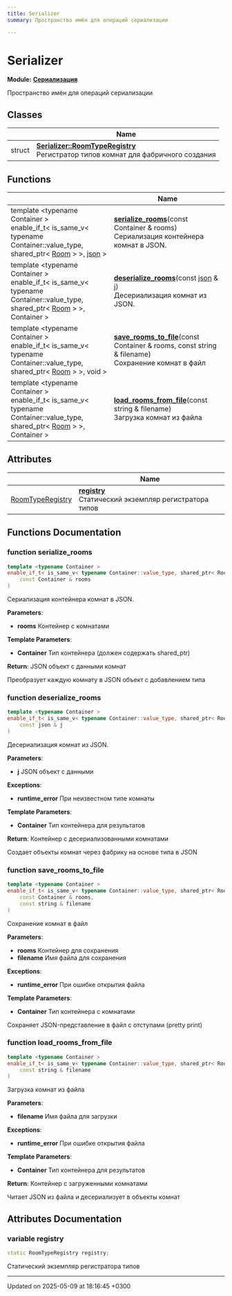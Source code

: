 ```yaml
---
title: Serializer
summary: Пространство имён для операций сериализации 

---
```


# Serializer

**Module:** **[Сериализация](Modules/group__serialization.md)**

Пространство имён для операций сериализации 

## Classes

|                | Name           |
| -------------- | -------------- |
| struct | **[Serializer::RoomTypeRegistry](Classes/struct_serializer_1_1_room_type_registry.md)** <br>Регистратор типов комнат для фабричного создания  |

## Functions

|                | Name           |
| -------------- | -------------- |
| template <typename Container \> <br>enable_if_t< is_same_v< typename Container::value_type, shared_ptr< [Room](Classes/class_room.md) > >, [json](Modules/group__core__definitions.md#using-json) > | **[serialize_rooms](Namespaces/namespace_serializer.md#function-serialize-rooms)**(const Container & rooms)<br>Сериализация контейнера комнат в JSON.  |
| template <typename Container \> <br>enable_if_t< is_same_v< typename Container::value_type, shared_ptr< [Room](Classes/class_room.md) > >, Container > | **[deserialize_rooms](Namespaces/namespace_serializer.md#function-deserialize-rooms)**(const [json](Modules/group__core__definitions.md#using-json) & j)<br>Десериализация комнат из JSON.  |
| template <typename Container \> <br>enable_if_t< is_same_v< typename Container::value_type, shared_ptr< [Room](Classes/class_room.md) > >, void > | **[save_rooms_to_file](Namespaces/namespace_serializer.md#function-save-rooms-to-file)**(const Container & rooms, const string & filename)<br>Сохранение комнат в файл  |
| template <typename Container \> <br>enable_if_t< is_same_v< typename Container::value_type, shared_ptr< [Room](Classes/class_room.md) > >, Container > | **[load_rooms_from_file](Namespaces/namespace_serializer.md#function-load-rooms-from-file)**(const string & filename)<br>Загрузка комнат из файла  |

## Attributes

|                | Name           |
| -------------- | -------------- |
| [RoomTypeRegistry](Classes/struct_serializer_1_1_room_type_registry.md) | **[registry](Namespaces/namespace_serializer.md#variable-registry)** <br>Статический экземпляр регистратора типов  |


## Functions Documentation

### function serialize_rooms

```cpp
template <typename Container >
enable_if_t< is_same_v< typename Container::value_type, shared_ptr< Room > >, json > serialize_rooms(
    const Container & rooms
)
```

Сериализация контейнера комнат в JSON. 

**Parameters**: 

  * **rooms** Контейнер с комнатами 


**Template Parameters**: 

  * **Container** Тип контейнера (должен содержать shared_ptr<Room>) 


**Return**: JSON объект с данными комнат


Преобразует каждую комнату в JSON объект с добавлением типа 


### function deserialize_rooms

```cpp
template <typename Container >
enable_if_t< is_same_v< typename Container::value_type, shared_ptr< Room > >, Container > deserialize_rooms(
    const json & j
)
```

Десериализация комнат из JSON. 

**Parameters**: 

  * **j** JSON объект с данными 


**Exceptions**: 

  * **runtime_error** При неизвестном типе комнаты


**Template Parameters**: 

  * **Container** Тип контейнера для результатов 


**Return**: Контейнер с десериализованными комнатами 


Создает объекты комнат через фабрику на основе типа в JSON 


### function save_rooms_to_file

```cpp
template <typename Container >
enable_if_t< is_same_v< typename Container::value_type, shared_ptr< Room > >, void > save_rooms_to_file(
    const Container & rooms,
    const string & filename
)
```

Сохранение комнат в файл 

**Parameters**: 

  * **rooms** Контейнер для сохранения 
  * **filename** Имя файла для сохранения 


**Exceptions**: 

  * **runtime_error** При ошибке открытия файла


**Template Parameters**: 

  * **Container** Тип контейнера с комнатами 



Сохраняет JSON-представление в файл с отступами (pretty print) 


### function load_rooms_from_file

```cpp
template <typename Container >
enable_if_t< is_same_v< typename Container::value_type, shared_ptr< Room > >, Container > load_rooms_from_file(
    const string & filename
)
```

Загрузка комнат из файла 

**Parameters**: 

  * **filename** Имя файла для загрузки 


**Exceptions**: 

  * **runtime_error** При ошибке открытия файла


**Template Parameters**: 

  * **Container** Тип контейнера для результатов 


**Return**: Контейнер с загруженными комнатами 


Читает JSON из файла и десериализует в объекты комнат 



## Attributes Documentation

### variable registry

```cpp
static RoomTypeRegistry registry;
```

Статический экземпляр регистратора типов 




-------------------------------

Updated on 2025-05-09 at 18:16:45 +0300